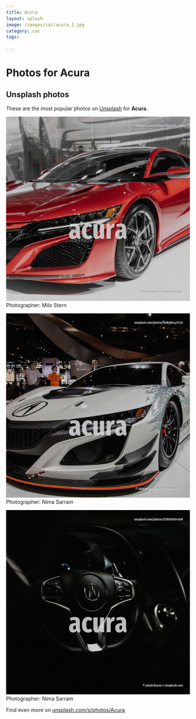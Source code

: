 ```yaml
---
title: Acura
layout: splash
image: /images/car/acura.1.jpg
category: car
tags:

---
```

# Photos for Acura
 
## Unsplash photos
These are the most popular photos on [Unsplash](https://unsplash.com) for **Acura**.
 
![Acura](/images/car/acura.1.jpg)
Photographer:  Milo Stern
 
![Acura](/images/car/acura.2.jpg)
Photographer:  Nima Sarram
 
![Acura](/images/car/acura.3.jpg)
Photographer:  Nima Sarram
 
Find even more on [unsplash.com/s/photos/Acura](https://unsplash.com/s/photos/Acura)
 
